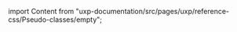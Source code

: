 
import Content from "uxp-documentation/src/pages/uxp/reference-css/Pseudo-classes/empty";

<Content query="product=xd"/>
